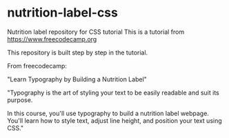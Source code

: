 # nutrition-label-css
Nutrition label repository for CSS tutorial
This is a tutorial from https://www.freecodecamp.org

This repository is built step by step in the tutorial. 

From freecodecamp:

"Learn Typography by Building a Nutrition Label"

"Typography is the art of styling your text to be easily readable and suit its purpose.

In this course, you'll use typography to build a nutrition label webpage. You'll learn how to style text, adjust line height, and position your text using CSS."